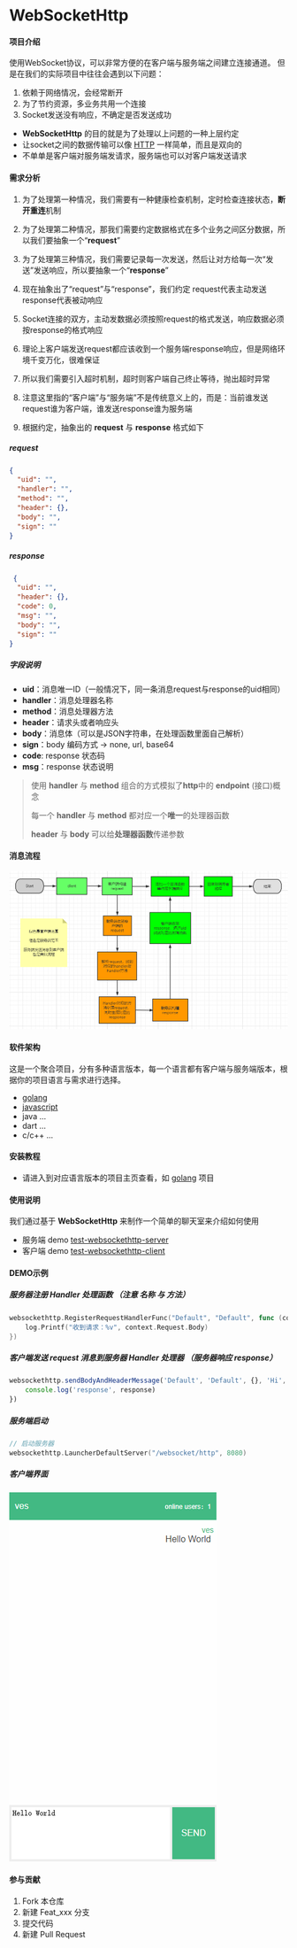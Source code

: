 # WebSocketHttp

#### 项目介绍

使用WebSocket协议，可以非常方便的在客户端与服务端之间建立连接通道。 但是在我们的实际项目中往往会遇到以下问题：

1. 依赖于网络情况，会经常断开
2. 为了节约资源，多业务共用一个连接
3. Socket发送没有响应，不确定是否发送成功

- **WebSocketHttp** 的目的就是为了处理以上问题的一种上层约定
- 让socket之间的数据传输可以像 [HTTP](https://developer.mozilla.org/en-US/docs/Web/HTTP) 一样简单，而且是双向的
- 不单单是客户端对服务端发请求，服务端也可以对客户端发送请求

#### 需求分析

1. 为了处理第一种情况，我们需要有一种健康检查机制，定时检查连接状态，**断开重连**机制


2. 为了处理第二种情况，那我们需要约定数据格式在多个业务之间区分数据，所以我们要抽象一个“**request**”


3. 为了处理第三种情况，我们需要记录每一次发送，然后让对方给每一次“发送”发送响应，所以要抽象一个“**response**”


4. 现在抽象出了“request”与“response”，我们约定 request代表主动发送 response代表被动响应


5. Socket连接的双方，主动发数据必须按照request的格式发送，响应数据必须按response的格式响应


6. 理论上客户端发送request都应该收到一个服务端response响应，但是网络环境千变万化，很难保证


7. 所以我们需要引入超时机制，超时则客户端自己终止等待，抛出超时异常


8. 注意这里指的“客户端”与“服务端”不是传统意义上的，而是：当前谁发送request谁为客户端，谁发送response谁为服务端


9. 根据约定，抽象出的 **request** 与 **response** 格式如下

##### request

```json
{
  "uid": "",
  "handler": "",
  "method": "",
  "header": {},
  "body": "",
  "sign": ""
}
```

##### response

```json
 {
  "uid": "",
  "header": {},
  "code": 0,
  "msg": "",
  "body": "",
  "sign": ""
}
```

##### 字段说明

- **uid**：消息唯一ID（一般情况下，同一条消息request与response的uid相同）
- **handler**：消息处理器名称
- **method**：消息处理器方法
- **header**：请求头或者响应头
- **body**：消息体（可以是JSON字符串，在处理函数里面自己解析）
- **sign**：body 编码方式 -> none, url, base64
- **code**: response 状态码
- **msg**：response 状态说明

> 使用 **handler** 与 **method** 组合的方式模拟了**http**中的 **endpoint** (接口)概念
>
> 每一个 **handler** 与 **method** 都对应一个**唯一**的处理器函数
>
> **header** 与 **body** 可以给**处理器函数**传递参数

#### 消息流程

![message.png](.images/message.png "message")

#### 软件架构

这是一个聚合项目，分有多种语言版本，每一个语言都有客户端与服务端版本，根据你的项目语言与需求进行选择。

- [golang](https://gitee.com/vesmr/websockethttp-go "golang")
- [javascript](https://gitee.com/vesmr/websockethttp-js "javascript")
- java ...
- dart ...
- c/c++ ...

#### 安装教程

- 请进入到对应语言版本的项目主页查看，如 [golang](https://gitee.com/vesmr/websockethttp-go "golang") 项目

#### 使用说明

我们通过基于 **WebSocketHttp** 来制作一个简单的聊天室来介绍如何使用

- 服务端 demo [test-websockethttp-server](https://gitee.com/vesmr/test-websockethttp-server.git)
- 客户端 demo [test-websockethttp-client](https://gitee.com/vesmr/test-websockethttp-client.git)

#### DEMO示例

##### 服务器注册 Handler 处理函数 （注意 名称 与 方法）

```go
websockethttp.RegisterRequestHandlerFunc("Default", "Default", func (context *SocketContext) {
    log.Printf("收到请求：%v", context.Request.Body)
})
```

##### 客户端发送 request 消息到服务器 Handler 处理器 （服务器响应 response）

```javascript
websockethttp.sendBodyAndHeaderMessage('Default', 'Default', {}, 'Hi', (response) => {
    console.log('response', response)
})
```

##### 服务端启动

```go
// 启动服务器
websockethttp.LauncherDefaultServer("/websocket/http", 8080)
```

##### 客户端界面

![chatroom.png](.images/chatroom.png "chatroom")

#### 参与贡献

1. Fork 本仓库
2. 新建 Feat_xxx 分支
3. 提交代码
4. 新建 Pull Request
